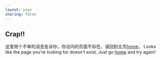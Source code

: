 ```yaml
---
layout: page
sharing: false
---
```


## Crap!!
这里用个不幸的消息告诉你，你访问的页面不存在，请回到主页[home](/)。
Looks like the page you're looking for doesn't exist. Just go [home](/) and try again!
